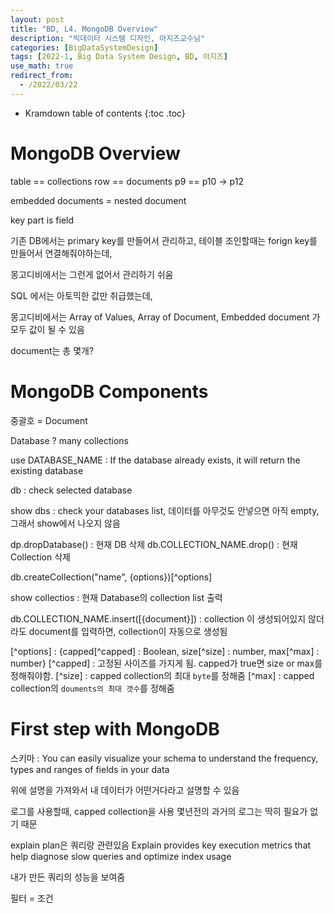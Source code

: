```yaml
---
layout: post
title: "BD, L4. MongoDB Overview"
description: "빅데이터 시스템 디자인, 아지즈교수님"
categories: [BigDataSystemDesign]
tags: [2022-1, Big Data System Design, BD, 아지즈]
use_math: true
redirect_from:
  - /2022/03/22
---
```


* Kramdown table of contents
{:toc .toc} 

# MongoDB Overview

table == collections
row == documents
p9 == p10 -> p12


embedded documents = nested document

key part is field

기존 DB에서는 primary key를 만들어서 관리하고,
테이블 조인할때는 forign key를 만들어서 연결해줘야하는데,

몽고디비에서는 그런게 없어서 관리하기 쉬움

SQL 에서는 아토믹한 값만 취급했는데,

몽고디비에서는 Array of Values, Array of Document, Embedded document 가 모두 값이 될 수 있음


document는 총 몇개?


# MongoDB Components

중괄호 = Document

Database ? many collections

use DATABASE_NAME : If the database already exists, it will return the existing database

db : check selected database

show dbs : check your databases list, 데이터를 아무것도 안넣으면 아직 empty, 그래서 show에서 나오지 않음

dp.dropDatabase() : 현재 DB 삭제
db.COLLECTION_NAME.drop() : 현재 Collection 삭제

db.createCollection("name", {options})[^options]

show collectios : 현재 Database의 collection list 출력

db.COLLECTION_NAME.insert(\[{document}\]) : collection 이 생성되어있지 않더라도 document를 입력하면, collection이 자동으로 생성됨




[^options] : {capped[^capped] : Boolean, size[^size] : number, max[^max] : number}
[^capped] : 고정된 사이즈를 가지게 됨. capped가 true면 size or max를 정해줘야함. 
[^size] : capped collection의 최대 `byte`를 정해줌
[^max] : capped collection의 `douments의 최대 갯수`를 정해줌



# First step with MongoDB


스키마 :
You can easily visualize your schema to understand the frequency, types and ranges of fields in your data

위에 설명을 가져와서 내 데이터가 어떤거다라고 설명할 수 있음

로그를 사용할때, capped collection을 사용
몇년전의 과거의 로그는 딱히 필요가 없기 때문

explain plan은 쿼리랑 관련있음
Explain provides key execution metrics that help diagnose slow queries and optimize index usage

내가 만든 쿼리의 성능을 보여줌

필터 = 조건


